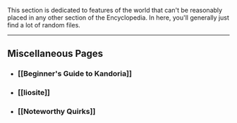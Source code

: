 This section is dedicated to features of the world that can't be reasonably placed in any other section of the Encyclopedia. In here, you'll generally just find a lot of random files.

---
## Miscellaneous Pages
- ### [[Beginner's Guide to Kandoria]]
- ### [[Iiosite]]
- ### [[Noteworthy Quirks]]